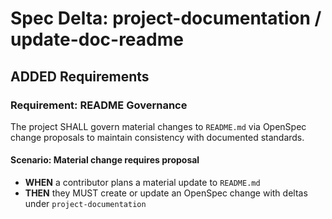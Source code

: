 # Spec Delta: project-documentation / update-doc-readme

## ADDED Requirements

### Requirement: README Governance

The project SHALL govern material changes to `README.md` via OpenSpec change proposals to maintain consistency with documented standards.

#### Scenario: Material change requires proposal

- **WHEN** a contributor plans a material update to `README.md`
- **THEN** they MUST create or update an OpenSpec change with deltas under `project-documentation`
